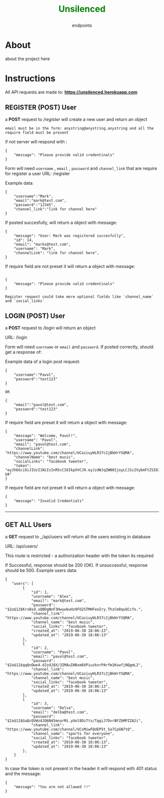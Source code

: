 # <p align="center" style="color: green" size="40"> Unsilenced </p>

<p align="center">
  endpoints 
</p>

# About

about the project here

# Instructions

All API requests are made to: **https://unsilenced.herokuapp.com**



## REGISTER (POST) User

a **POST** request to _/register_ will create a new user and return an object

`email must be in the form: anystring@anystring.anystring and all the require field must be present`

if not server will respond with :

```
{
    "message": "Please provide valid credentinals"
}
```

Form will need `username` , `email` , `password` and `channel_link` that are require for register a user
URL: /register

Example data:

```
{
	"username":"Mark",
	"email":"mark@test.com",
	"password":"12345",
	"channel_link":"link for channel here"
}

```

If posted succesfully, will return a object with message:

```
{
    "message": "User: Mark was registered succesfully",
    "id": 14,
    "email": "marks@test.com",
    "username": "Mark",
    "channelLink": "link for channel here",
}
```

If require field are not preset it will return a object with message:

```

{
    "message": "Please provide valid credentinals"
}

Register request could take more optional fields like `channel_name` and `social_links`

```

## LOGIN (POST) User

a **POST** request to /login will return an object

URL: /login

Form will need `username` or `email`  and `password`. If posted correctly, should get a response of:

Example data of a login post request:

```
{
	"username":"Pavol",
	"password":"test123"
}

OR

{
	"email":"pavol@test.com",
	"password":"test123"
}

```
If require field are preset it will return a object with message:

```
{
    "message": "Welcome, Pavol!",
    "username": "Pavol",
    "email": "pavol@test.com",
    "channelLink": "https://www.youtube.com/channel/UCaziuyHLR37c2jBkHrYSQMA",
    "channelName": "best music",
    "socialLinks": "facebook tweeter",
    "token": "eyJhbGciOiJIUzI1NiIsInR5cCI6IkpXVCJ9.eyJzdWJqZWN0IjoyLCJ1c2VybmFtZSI6IlBhdm9sIiwiZW1pYWwiOiJwYXZvbEB0ZXN0LmNvbSIsImlhdCI6MTU2MTkyNzE2NiwiZXhwIjoxNTYxOTk5MTY2fQ.XGxi8_yUGNM6tNqNS6k_YJMXMOw_c39rfXG5JkuF-UA"
}
```

If require field are not preset it will return a object with message:

```
{
    "message": "Invalid Credentials"
}
```

---

## GET ALL Users

a **GET** request to \_/api/users will return all the users existing in database

URL: /api/users/

This route is restricted - a authorization header with the token its required

If Successful, response should be 200 (OK). If unsuccessful, response should be 500. Example users data:

```
{
   "users": [
        {
            "id": 1,
            "username": "Alex",
            "email": "mark@test.com",
            "password": "$2a$12$KrxBsd.xQBDgNnF3HwywbuHz9FO2STMHFeoIry.ThzCm8quQCcfo.",
            "channel_link": "https://www.youtube.com/channel/UCaziuyHLR37c2jBkHrYSQMA",
            "channel_name": "best music",
            "social_links": "facebook tweeter",
            "created_at": "2019-06-30 18:06:13",
            "updated_at": "2019-06-30 18:06:13"
        },
        {
            "id": 2,
            "username": "Pavol",
            "email": "pavol@test.com",
            "password": "$2a$12$qqQnOwe4.dJzdJ8X/3IMAuIHBxm8XPiuzknrPArfm1KvwfjNQgmL2",
            "channel_link": "https://www.youtube.com/channel/UCaziuyHLR37c2jBkHrYSQMA",
            "channel_name": "best music",
            "social_links": "facebook tweeter",
            "created_at": "2019-06-30 18:06:13",
            "updated_at": "2019-06-30 18:06:13"
        },
        {
            "id": 3,
            "username": "Delva",
            "email": "delba@test.com",
            "password": "$2a$12$GaQcQVWz4JQ6N45mnarMi.yUol8Dz7ts/TqqiJ7DvrBFZbMPZZA2i",
            "channel_link": "https://www.youtube.com/channel/UCsMiwFQdEP5t_5a7CpGN7tQ",
            "channel_name": "sports for everyone",
            "social_links": "facebook tweeter",
            "created_at": "2019-06-30 18:06:13",
            "updated_at": "2019-06-30 18:06:13"
        },
    ]
}
```

In case the token is not present in the header it will respond with 401 status and the message:

```
{
    "message": "You are not allowed !!"
}

```

